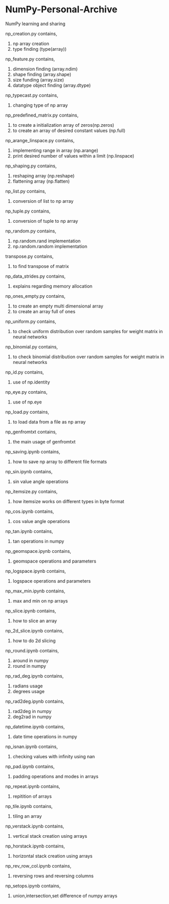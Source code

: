 # NumPy-Personal-Archive
NumPy learning and sharing

np_creation.py contains,
1) np array creation
2) type finding (type(array))

np_feature.py contains,
1) dimension finding (array.ndim)
2) shape finding (array.shape)
3) size funding (array.size)
4) datatype object finding (array.dtype)

np_typecast.py contains,
1) changing type of np array

np_predefined_matrix.py contains,
1) to create a initialization array of zeros(np.zeros)
2) to create an array of desired constant values  (np.full)

np_arange_linspace.py contains,
1) implementing range in array (np.arange)
2) print desired number of values within a limit (np.linspace)

np_shaping.py contains,
1) reshaping array (np.reshape)
2) flattening array (np.flatten)

np_list.py contains,
1) conversion of list to np array

np_tuple.py contains,
1) conversion of tuple to np array

np_random.py contains,
1) np.random.rand implementation
2) np.random.random implementation

transpose.py contains,
1) to find transpose of matrix

np_data_strides.py contains,
1) explains regarding memory allocation

np_ones_empty.py contains,
1) to create an empty multi dimensional array
2) to create an array full of ones

np_uniform.py contains,
1) to check uniform distribution over random samples for weight matrix in neural networks

np_binomial.py contains,
1) to check binomial distribution over random samples for weight matrix in neural networks

np_id.py contains,
1) use of np.identity 

np_eye.py contains,
1) use of np.eye 

np_load.py contains,
1) to load data from a file as np array

np_genfromtxt contains,
1) the main usage of genfromtxt

np_saving.ipynb contains,
1) how to save np array to different file formats

np_sin.ipynb contains,
1) sin value  angle operations

np_itemsize.py contains,
1) how itemsize works on different types in byte format

np_cos.ipynb contains,
1) cos value angle operations

np_tan.ipynb contains,
1) tan operations in numpy

np_geomspace.ipynb contains,
1) geomspace operations and parameters

np_logspace.ipynb contains,
1) logspace operations and parameters

np_max_min.ipynb contains,
1) max and min on np arrays

np_slice.ipynb contains,
1) how to slice an array

np_2d_slice.ipynb contains,
1) how to do 2d slicing

np_round.ipynb contains,
1) around in numpy
2) round in numpy

np_rad_deg.ipynb contains,
1) radians usage
2) degrees usage

np_rad2deg.ipynb contains,
1) rad2deg in numpy
2) deg2rad in numpy

np_datetime.ipynb contains,
1) date time operations in numpy

np_isnan.ipynb contains,
1) checking values with infinity using nan

np_pad.ipynb contains,
1) padding operations and modes in arrays

np_repeat.ipynb contains,
1) repitition of arrays

np_tile.ipynb contains,
1) tiling an array

np_verstack.ipynb contains,
1) vertical stack creation using arrays

np_horstack.ipynb contains,
1) horizontal stack creation using arrays

np_rev_row_col.ipynb contains,
1) reversing rows and reversing columns

np_setops.ipynb contains,
1) union,intersection,set difference of numpy arrays
